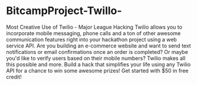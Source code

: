 # BitcampProject-Twillo-




Most Creative Use of Twilio - Major League Hacking
Twilio allows you to incorporate mobile messaging, phone calls and a ton of other awesome communication features right into your hackathon project using a web service API. Are you building an e-commerce website and want to send text notifications or email confirmations once an order is completed? Or maybe you'd like to verify users based on their mobile numbers? 
Twilio makes all this possible and more. Build a hack that simplifies your life using any Twilio API for a chance to win some awesome prizes!
Get started with $50 in free credit!
